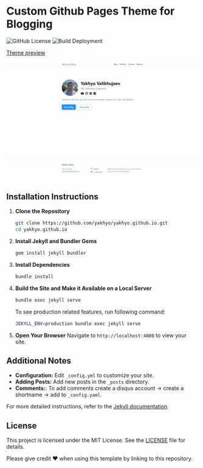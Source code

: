 # Custom Github Pages Theme for Blogging

![GitHub License](https://img.shields.io/github/license/yakhyo/yakhyo.github.io) ![Build Deployment](https://github.com/yakhyo/yakhyo.github.io/actions/workflows/pages/pages-build-deployment/badge.svg)

<a href='https://yakhyo.github.io'>Theme preview</a>

<div align="center">
  <img src="assets/images/homepage.webp" alt="Custom Jekyll theme for Blog">
</div>

## Installation Instructions

1. **Clone the Repository**

   ```sh
   git clone https://github.com/yakhyo/yakhyo.github.io.git
   cd yakhyo.github.io
   ```

2. **Install Jekyll and Bundler Gems**

   ```sh
   gem install jekyll bundler
   ```

3. **Install Dependencies**

   ```sh
   bundle install
   ```

4. **Build the Site and Make it Available on a Local Server**

   ```sh
   bundle exec jekyll serve
   ```

   To see production related features, run following command:

   ```sh
   JEKYLL_ENV=production bundle exec jekyll serve
   ```

5. **Open Your Browser**
   Navigate to `http://localhost:4000` to view your site.

## Additional Notes

- **Configuration:** Edit `_config.yml` to customize your site.
- **Adding Posts:** Add new posts in the `_posts` directory.
- **Comments:**: To add comments create a disqus account -> create a shortname -> add to `_config.yaml`.

For more detailed instructions, refer to the [Jekyll documentation](https://jekyllrb.com/docs/).

## License

This project is licensed under the MIT License. See the [LICENSE](LICENSE) file for details.

Please give credit ❤️ when using this template by linking to this repository.
